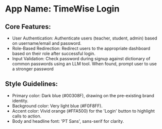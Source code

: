 # **App Name**: TimeWise Login

## Core Features:

- User Authentication: Authenticate users (teacher, student, admin) based on username/email and password.
- Role-Based Redirection: Redirect users to the appropriate dashboard based on their role after successful login.
- Input Validation: Check password during signup against dictionary of common passwords using an LLM tool. When found, prompt user to use a stronger password

## Style Guidelines:

- Primary color: Dark blue (#00308F), drawing on the pre-existing brand identity.
- Background color: Very light blue (#F0F8FF).
- Accent color: Vivid orange (#FFA500) for the 'Login' button to highlight calls to action.
- Body and headline font: 'PT Sans', sans-serif for clarity.